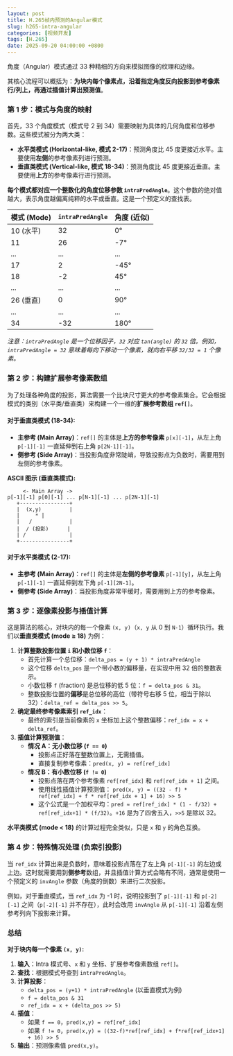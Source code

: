 ```yaml
---
layout: post
title: H.265帧内预测的Angular模式
slug: h265-intra-angular
categories: [视频开发]
tags: [H.265]
date: 2025-09-20 04:00:00 +0800
---
```

角度（Angular）模式通过 33 种精细的方向来模拟图像的纹理和边缘。

其核心流程可以概括为：**为块内每个像素点，沿着指定角度反向投影到参考像素行/列上，再通过插值计算出预测值**。

### 第 1 步：模式与角度的映射

首先，33 个角度模式（模式号 2 到 34）需要映射为具体的几何角度和位移参数。这些模式被分为两大类：

+   **水平类模式 (Horizontal-like, 模式 2-17)**：预测角度比 45 度更接近水平。主要使用**左侧**的参考像素列进行预测。
+   **垂直类模式 (Vertical-like, 模式 18-34)**：预测角度比 45 度更接近垂直。主要使用**上方**的参考像素行进行预测。

**每个模式都对应一个整数化的角度位移参数 `intraPredAngle`**。这个参数的绝对值越大，表示角度越偏离纯粹的水平或垂直。这是一个预定义的查找表。

| 模式 (Mode) | `intraPredAngle` | 角度 (近似) |
| ----------- | ---------------- | ----------- |
| 10 (水平)   | 32               | 0°          |
| 11          | 26               | -7°         |
| ...         | ...              | ...         |
| 17          | 2                | -45°        |
| 18          | -2               | 45°         |
| ...         | ...              | ...         |
| 26 (垂直)   | 0                | 90°         |
| ...         | ...              | ...         |
| 34          | -32              | 180°        |

*注意：`intraPredAngle` 是一个位移因子，`32` 对应 `tan(angle)` 的 `32` 倍。例如，`intraPredAngle = 32` 意味着每向下移动一个像素，就向右平移 `32/32 = 1` 个像素。*

### 第 2 步：构建扩展参考像素数组

为了处理各种角度的投影，算法需要一个比块尺寸更大的参考像素集合。它会根据模式的类别（水平类/垂直类）来构建一个一维的**扩展参考数组 `ref[]`**。

#### 对于垂直类模式 (18-34):

+   **主参考 (Main Array)**：`ref[]` 的主体是**上方的参考像素** `p[x][-1]`，从左上角 `p[-1][-1]` 一直延伸到右上角 `p[2N-1][-1]`。
+   **侧参考 (Side Array)**：当投影角度非常陡峭，导致投影点为负数时，需要用到左侧的参考像素。

**ASCII 图示 (垂直类模式):**

```
     <- Main Array ->
p[-1][-1] p[0][-1] ... p[N-1][-1] ... p[2N-1][-1]
   +----------------+
   |  (x,y)         |
   |     * |
   |   /            |
   |  / (投影)      |
   | /              |
   +----------------+
```

#### 对于水平类模式 (2-17):

+   **主参考 (Main Array)**：`ref[]` 的主体是**左侧的参考像素** `p[-1][y]`，从左上角 `p[-1][-1]` 一直延伸到左下角 `p[-1][2N-1]`。
+   **侧参考 (Side Array)**：当投影角度非常平缓时，需要用到上方的参考像素。

### 第 3 步：逐像素投影与插值计算

这是算法的核心，对块内的每一个像素 `(x, y)`（`x, y` 从 0 到 `N-1`）循环执行。我们以**垂直类模式 (mode ≥ 18)** 为例：

1.  **计算整数投影位置 `i` 和小数位移 `f`**：
    +   首先计算一个总位移：`delta_pos = (y + 1) * intraPredAngle`
    +   这个位移 `delta_pos` 是一个带小数的偏移量，在实现中用 32 倍的整数表示。
    +   小数位移 `f` (fraction) 是总位移的低 5 位：`f = delta_pos & 31`。
    +   整数投影位置的**偏移**是总位移的高位（带符号右移 5 位，相当于除以 32）：`delta_ref = delta_pos >> 5`。
1.  **确定最终参考像素索引 `ref_idx`**：
    +   最终的索引是当前像素的 `x` 坐标加上这个整数偏移：`ref_idx = x + delta_ref`。
1.  **插值计算预测值**：
    +   **情况 A：无小数位移 (`f == 0`)**
        +   投影点正好落在整数位置上，无需插值。
        +   直接复制参考像素：`pred(x, y) = ref[ref_idx]`
    +   **情况 B：有小数位移 (`f != 0`)**
        +   投影点落在两个参考像素 `ref[ref_idx]` 和 `ref[ref_idx + 1]` 之间。
        +   使用线性插值计算预测值： `pred(x, y) = ((32 - f) * ref[ref_idx] + f * ref[ref_idx + 1] + 16) >> 5`
        +   这个公式是一个加权平均：`pred ≈ ref[ref_idx] * (1 - f/32) + ref[ref_idx+1] * (f/32)`。`+16` 是为了四舍五入，`>>5` 是除以 32。

**水平类模式 (mode < 18)** 的计算过程完全类似，只是 `x` 和 `y` 的角色互换。

### 第 4 步：特殊情况处理 (负索引投影)

当 `ref_idx` 计算出来是负数时，意味着投影点落在了左上角 `p[-1][-1]` 的左边或上边。这时就需要用到**侧参考**数组，并且插值计算方式会略有不同，通常是使用一个预定义的 `invAngle` 参数（角度的倒数）来进行二次投影。

例如，对于垂直模式，当 `ref_idx` 为 -1 时，说明投影到了 `p[-1][-1]` 和 `p[-2][-1]` 之间（`p[-2][-1]` 并不存在），此时会改用 `invAngle` 从 `p[-1][-1]` 沿着左侧参考列向下投影来计算。

### 总结

**对于块内每一个像素 `(x, y)`:**

1.  **输入**：Intra 模式号、`x` 和 `y` 坐标、扩展参考像素数组 `ref[]`。
1.  **查找**：根据模式号查到 `intraPredAngle`。
1.  **计算投影**：
    +   `delta_pos = (y+1) * intraPredAngle`  (以垂直模式为例)
    +   `f = delta_pos & 31`
    +   `ref_idx = x + (delta_pos >> 5)`
1.  **插值**：
    +   如果 `f == 0`，`pred(x,y) = ref[ref_idx]`
    +   如果 `f != 0`，`pred(x,y) = ((32-f)*ref[ref_idx] + f*ref[ref_idx+1] + 16) >> 5`
1.  **输出**：预测像素值 `pred(x,y)`。
